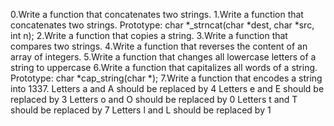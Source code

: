 0.Write a function that concatenates two strings.
1.Write a function that concatenates two strings.
Prototype: char *_strncat(char *dest, char *src, int n);
2.Write a function that copies a string. 
3.Write a function that compares two strings.
4.Write a function that reverses the content of an array of integers.
5.Write a function that changes all lowercase letters of a string to uppercase
6.Write a function that capitalizes all words of a string.
Prototype: char *cap_string(char *);
7.Write a function that encodes a string into 1337.
Letters a and A should be replaced by 4
Letters e and E should be replaced by 3
Letters o and O should be replaced by 0
Letters t and T should be replaced by 7
Letters l and L should be replaced by 1
